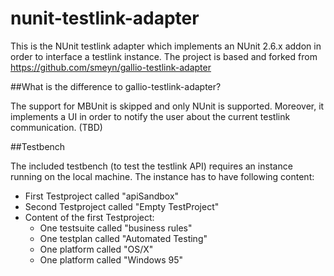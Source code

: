 # nunit-testlink-adapter

This is the NUnit testlink adapter which implements an NUnit 2.6.x addon in order to interface a testlink instance.
The project is based and forked from https://github.com/smeyn/gallio-testlink-adapter

##What is the difference to gallio-testlink-adapter?

The support for MBUnit is skipped and only NUnit is supported. Moreover, it implements a UI in order to notify the user about the current testlink communication. (TBD)
 
##Testbench

The included testbench (to test the testlink API) requires an instance running on the local machine. The instance has to have following content:
* First Testproject called "apiSandbox"
* Second Testproject called "Empty TestProject"
* Content of the first Testproject:
    * One testsuite called "business rules"
    * One testplan called "Automated Testing"
    * One platform called "OS/X"
    * One platform called "Windows 95"
